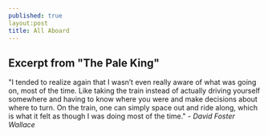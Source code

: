 ```yaml
---
published: true
layout:post
title: All Aboard
---
```

## Excerpt from "The Pale King"  
  
"I tended to realize again that I wasn’t even really aware of what was going on, most of the time. Like taking the train instead of actually driving yourself somewhere and having to know where you were and make decisions about where to turn. On the train, one can simply space out and ride along, which is what it felt as though I was doing most of the time." - *David Foster Wallace* 
